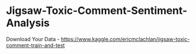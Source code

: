 # Jigsaw-Toxic-Comment-Sentiment-Analysis
 Download Your Data - https://www.kaggle.com/ericmclachlan/jigsaw-toxic-comment-train-and-test 
